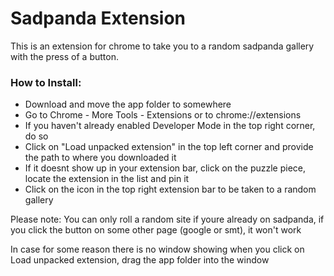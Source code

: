 # Sadpanda Extension

This is an extension for chrome to take you to a random sadpanda gallery with the press of a button.

### How to Install:

- Download and move the app folder to somewhere
- Go to Chrome - More Tools - Extensions or to chrome://extensions
- If you haven't already enabled Developer Mode in the top right corner, do so
- Click on "Load unpacked extension" in the top left corner and provide the path to where you downloaded it
- If it doesnt show up in your extension bar, click on the puzzle piece, locate the extension in the list and pin it
- Click on the icon in the top right extension bar to be taken to a random gallery


Please note: You can only roll a random site if youre already on sadpanda, if you click the button on some other page (google or smt), it won't work

In case for some reason there is no window showing when you click on Load unpacked extension, drag the app folder into the window
